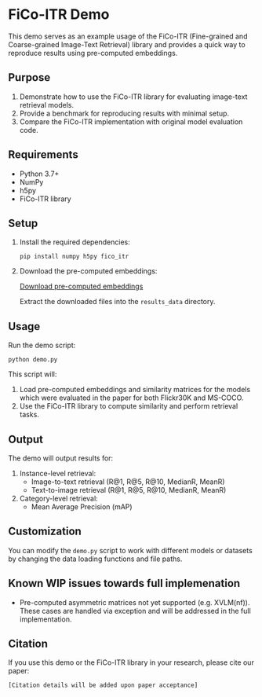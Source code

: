 # FiCo-ITR Demo

This demo serves as an example usage of the FiCo-ITR (Fine-grained and Coarse-grained Image-Text Retrieval) library and provides a quick way to reproduce results using pre-computed embeddings.

## Purpose

1. Demonstrate how to use the FiCo-ITR library for evaluating image-text retrieval models.
2. Provide a benchmark for reproducing results with minimal setup.
3. Compare the FiCo-ITR implementation with original model evaluation code.

## Requirements

- Python 3.7+
- NumPy
- h5py
- FiCo-ITR library

## Setup

1. Install the required dependencies:

   ```
   pip install numpy h5py fico_itr
   ```

2. Download the pre-computed embeddings:

   [Download pre-computed embeddings](https://drive.google.com/drive/folders/1r2allfSdV1K8s-e4tukjLQA42zlEK46j?usp=drive_link)

   Extract the downloaded files into the `results_data` directory.

## Usage

Run the demo script:

```
python demo.py
```

This script will:

1. Load pre-computed embeddings and similarity matrices for the models which were evaluated in the paper for both Flickr30K and MS-COCO.
2. Use the FiCo-ITR library to compute similarity and perform retrieval tasks.

## Output

The demo will output results for:

1. Instance-level retrieval:
   - Image-to-text retrieval (R@1, R@5, R@10, MedianR, MeanR)
   - Text-to-image retrieval (R@1, R@5, R@10, MedianR, MeanR)
2. Category-level retrieval:
   - Mean Average Precision (mAP)

## Customization

You can modify the `demo.py` script to work with different models or datasets by changing the data loading functions and file paths.

## Known WIP issues towards full implemenation

 - Pre-computed asymmetric matrices not yet supported (e.g. XVLM(nf)). These cases are handled via exception and will be addressed in the full implementation.

## Citation

If you use this demo or the FiCo-ITR library in your research, please cite our paper:

```
[Citation details will be added upon paper acceptance]
```